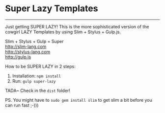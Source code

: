 # Super Lazy Templates
<hr>

Just getting SUPER LAZY! This is the more sophisticated version of the cowgirl LAZY Templates by using Slim + Stylus + Gulp.js.

Slim + Stylus + Gulp = Super<br>
http://slim-lang.com<br>
http://stylus-lang.com<br>
http://gulp.js<br>

How to be SUPER LAZY in 2 steps:
1. Installation: `npm install`
2. Run: `gulp super-lazy`

TADA~ Check in the `dist` folder!

PS. You might have to `sudo gem install slim` to get slim a bit before you can run fast ;-)))